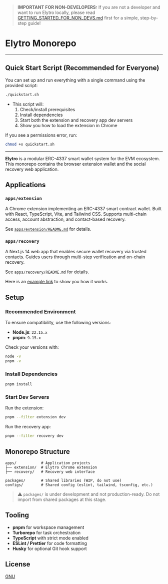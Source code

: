 > **IMPORTANT FOR NON-DEVELOPERS:**
> If you are not a developer and want to run Elytro locally, please read [GETTING_STARTED_FOR_NON_DEVS.md](./GETTING_STARTED_FOR_NON_DEVS.md) first for a simple, step-by-step guide!

# Elytro Monorepo

---

## Quick Start Script (Recommended for Everyone)

You can set up and run everything with a single command using the provided script:

```bash
./quickstart.sh
```

- This script will:
  1. Check/install prerequisites
  2. Install dependencies
  3. Start both the extension and recovery app dev servers
  4. Show you how to load the extension in Chrome

If you see a permissions error, run:

```bash
chmod +x quickstart.sh
```

---

**Elytro** is a modular ERC-4337 smart wallet system for the EVM ecosystem. This monorepo contains the browser extension wallet and the social recovery web application.

## Applications

### `apps/extension`

A Chrome extension implementing an ERC-4337 smart contract wallet.
Built with React, TypeScript, Vite, and Tailwind CSS.
Supports multi-chain access, account abstraction, and contact-based recovery.

See [`apps/extension/README.md`](apps/extension/README.md) for details.

### `apps/recovery`

A Next.js 14 web app that enables secure wallet recovery via trusted contacts.
Guides users through multi-step verification and on-chain recovery.

See [`apps/recovery/README.md`](apps/recovery/README.md) for details.

Here is an [example link](https://recovery.elytro.com/?id=0x541759739e8a737bb885e87d5c5b22e80330f2e0a574543ca8c8590fcd3e33e0&address=0x27c310bc5E5fEDb0e8833DB4CeB31C93CC246dA5&chainId=11155111&hash=0xacd27c858e64d4fa7a560a8e1de45d1186acea0d8b850bc052ceb87369477d4d&from=8827934&owner=0xdAc441aaD418D8E323ADEaE6dCD4261de7fFB4dd) to show you how it works.

## Setup

### Recommended Environment

To ensure compatibility, use the following versions:

- **Node.js**: `22.15.x`
- **pnpm**: `9.15.x`

Check your versions with:

```bash
node -v
pnpm -v
```

### Install Dependencies

```bash
pnpm install
```

### Start Dev Servers

Run the extension:

```bash
pnpm --filter extension dev
```

Run the recovery app:

```bash
pnpm --filter recovery dev
```

## Monorepo Structure

```
apps/           # Application projects
├── extension/  # Elytro Chrome extension
├── recovery/   # Recovery web interface

packages/       # Shared libraries (WIP, do not use)
configs/        # Shared config (eslint, tailwind, tsconfig, etc.)
```

> ⚠️ `packages/` is under development and not production-ready. Do not import from shared packages at this stage.

## Tooling

- **pnpm** for workspace management
- **Turborepo** for task orchestration
- **TypeScript** with strict mode enabled
- **ESLint / Prettier** for code formatting
- **Husky** for optional Git hook support

## License

[GNU](/LICENSE)
